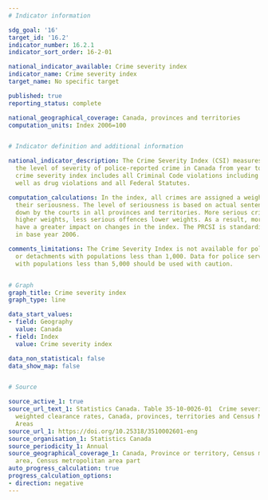 ```yaml
---
# Indicator information

sdg_goal: '16'
target_id: '16.2'
indicator_number: 16.2.1
indicator_sort_order: 16-2-01

national_indicator_available: Crime severity index
indicator_name: Crime severity index
target_name: No specific target

published: true
reporting_status: complete

national_geographical_coverage: Canada, provinces and territories
computation_units: Index 2006=100


# Indicator definition and additional information

national_indicator_description: The Crime Severity Index (CSI) measures changes in
  the level of severity of police-reported crime in Canada from year to year. The
  crime severity index includes all Criminal Code violations including traffic, as
  well as drug violations and all Federal Statutes.

computation_calculations: In the index, all crimes are assigned a weight based on
  their seriousness. The level of seriousness is based on actual sentences handed
  down by the courts in all provinces and territories. More serious crimes are assigned
  higher weights, less serious offences lower weights. As a result, more serious offences
  have a greater impact on changes in the index. The PRCSI is standardized to 100
  in base year 2006.

comments_limitations: The Crime Severity Index is not available for police services
  or detachments with populations less than 1,000. Data for police services or detachments
  with populations less than 5,000 should be used with caution.


# Graph
graph_title: Crime severity index
graph_type: line

data_start_values:
- field: Geography
  value: Canada
- field: Index
  value: Crime severity index

data_non_statistical: false
data_show_map: false


# Source

source_active_1: true
source_url_text_1: Statistics Canada. Table 35-10-0026-01  Crime severity index and
  weighted clearance rates, Canada, provinces, territories and Census Metropolitan
  Areas
source_url_1: https://doi.org/10.25318/3510002601-eng
source_organisation_1: Statistics Canada
source_periodicity_1: Annual
source_geographical_coverage_1: Canada, Province or territory, Census metropolitan
  area, Census metropolitan area part
auto_progress_calculation: true
progress_calculation_options:
- direction: negative
---
```

